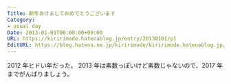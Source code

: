 ```yaml
---
Title: 新年あけましておめでとうございます
Category:
- usual day
Date: 2013-01-01T00:00:00+09:00
URL: https://kiririmode.hatenablog.jp/entry/20130101/p1
EditURL: https://blog.hatena.ne.jp/kiririmode/kiririmode.hatenablog.jp/atom/entry/8454420450078210032
---
```



2012 年ヒドい年だった。
2013 年は素数っぽいけど素数じゃないので、2017 年までがんばりましょう。
